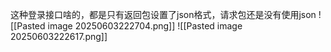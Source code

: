 这种登录接口啥的，都是只有返回包设置了json格式，请求包还是没有使用json
![[Pasted image 20250603222704.png]]
![[Pasted image 20250603222617.png]]